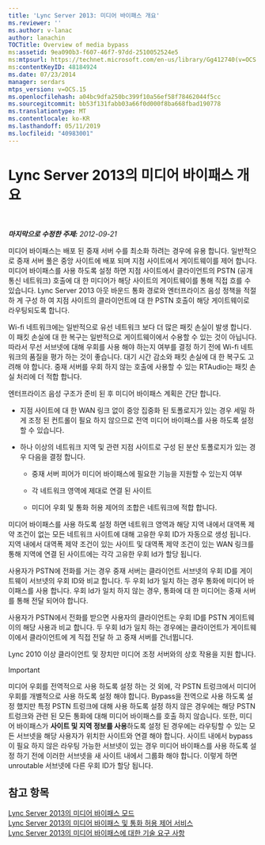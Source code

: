```yaml
---
title: 'Lync Server 2013: 미디어 바이패스 개요'
ms.reviewer: ''
ms.author: v-lanac
author: lanachin
TOCTitle: Overview of media bypass
ms:assetid: 9ea090b3-f607-46f7-97dd-2510052524e5
ms:mtpsurl: https://technet.microsoft.com/en-us/library/Gg412740(v=OCS.15)
ms:contentKeyID: 48184924
ms.date: 07/23/2014
manager: serdars
mtps_version: v=OCS.15
ms.openlocfilehash: a04bc9dfa250bc399f10a56ef58f78462044f5cc
ms.sourcegitcommit: bb53f131fabb03a66f0d000f8ba668fbad190778
ms.translationtype: MT
ms.contentlocale: ko-KR
ms.lasthandoff: 05/11/2019
ms.locfileid: "40983001"
---
```

<div data-xmlns="http://www.w3.org/1999/xhtml">

<div class="topic" data-xmlns="http://www.w3.org/1999/xhtml" data-msxsl="urn:schemas-microsoft-com:xslt" data-cs="http://msdn.microsoft.com/en-us/">

<div data-asp="http://msdn2.microsoft.com/asp">

# <a name="overview-of-media-bypass-in-lync-server-2013"></a>Lync Server 2013의 미디어 바이패스 개요

</div>

<div id="mainSection">

<div id="mainBody">

<span> </span>

_**마지막으로 수정한 주제:** 2012-09-21_

미디어 바이패스는 배포 된 중재 서버 수를 최소화 하려는 경우에 유용 합니다. 일반적으로 중재 서버 풀은 중앙 사이트에 배포 되며 지점 사이트에서 게이트웨이를 제어 합니다. 미디어 바이패스를 사용 하도록 설정 하면 지점 사이트에서 클라이언트의 PSTN (공개 통신 네트워크) 호출에 대 한 미디어가 해당 사이트의 게이트웨이를 통해 직접 흐를 수 있습니다. Lync Server 2013 아웃 바운드 통화 경로와 엔터프라이즈 음성 정책을 적절 하 게 구성 하 여 지점 사이트의 클라이언트에 대 한 PSTN 호출이 해당 게이트웨이로 라우팅되도록 합니다.

Wi-fi 네트워크에는 일반적으로 유선 네트워크 보다 더 많은 패킷 손실이 발생 합니다. 이 패킷 손실에 대 한 복구는 일반적으로 게이트웨이에서 수용할 수 있는 것이 아닙니다. 따라서 무선 서브넷에 대해 우회를 사용 해야 하는지 여부를 결정 하기 전에 Wi-fi 네트워크의 품질을 평가 하는 것이 좋습니다. 대기 시간 감소와 패킷 손실에 대 한 복구도 고려해 야 합니다. 중재 서버를 우회 하지 않는 호출에 사용할 수 있는 RTAudio는 패킷 손실 처리에 더 적합 합니다.

엔터프라이즈 음성 구조가 준비 된 후 미디어 바이패스 계획은 간단 합니다.

  - 지점 사이트에 대 한 WAN 링크 없이 중앙 집중화 된 토폴로지가 있는 경우 세밀 하 게 조정 된 컨트롤이 필요 하지 않으므로 전역 미디어 바이패스를 사용 하도록 설정할 수 있습니다.

  - 하나 이상의 네트워크 지역 및 관련 지점 사이트로 구성 된 분산 토폴로지가 있는 경우 다음을 결정 합니다.
    
      - 중재 서버 피어가 미디어 바이패스에 필요한 기능을 지원할 수 있는지 여부
    
      - 각 네트워크 영역에 제대로 연결 된 사이트
    
      - 미디어 우회 및 통화 허용 제어의 조합은 네트워크에 적합 합니다.

미디어 바이패스를 사용 하도록 설정 하면 네트워크 영역과 해당 지역 내에서 대역폭 제약 조건이 없는 모든 네트워크 사이트에 대해 고유한 우회 ID가 자동으로 생성 됩니다. 지역 내에서 대역폭 제약 조건이 있는 사이트 및 대역폭 제약 조건이 있는 WAN 링크를 통해 지역에 연결 된 사이트에는 각각 고유한 우회 Id가 할당 됩니다.

사용자가 PSTN에 전화를 거는 경우 중재 서버는 클라이언트 서브넷의 우회 ID를 게이트웨이 서브넷의 우회 ID와 비교 합니다. 두 우회 Id가 일치 하는 경우 통화에 미디어 바이패스를 사용 합니다. 우회 Id가 일치 하지 않는 경우, 통화에 대 한 미디어는 중재 서버를 통해 전달 되어야 합니다.

사용자가 PSTN에서 전화를 받으면 사용자의 클라이언트는 우회 ID를 PSTN 게이트웨이의 해당 사용과 비교 합니다. 두 우회 Id가 일치 하는 경우에는 클라이언트가 게이트웨이에서 클라이언트에 게 직접 전달 하 고 중재 서버를 건너뜁니다.

Lync 2010 이상 클라이언트 및 장치만 미디어 조정 서버와의 상호 작용을 지원 합니다.

<div>


> [!IMPORTANT]  
> 미디어 우회를 전역적으로 사용 하도록 설정 하는 것 외에, 각 PSTN 트렁크에서 미디어 우회를 개별적으로 사용 하도록 설정 해야 합니다. Bypass을 전역으로 사용 하도록 설정 했지만 특정 PSTN 트렁크에 대해 사용 하도록 설정 하지 않은 경우에는 해당 PSTN 트렁크와 관련 된 모든 통화에 대해 미디어 바이패스를 호출 하지 않습니다. 또한, 미디어 바이패스가 <STRONG>사이트 및 지역 정보를 사용</STRONG>하도록 설정 된 경우에는 라우팅할 수 있는 모든 서브넷을 해당 사용자가 위치한 사이트와 연결 해야 합니다. 사이트 내에서 bypass이 필요 하지 않은 라우팅 가능한 서브넷이 있는 경우 미디어 바이패스를 사용 하도록 설정 하기 전에 이러한 서브넷을 새 사이트 내에서 그룹화 해야 합니다. 이렇게 하면 unroutable 서브넷에 다른 우회 ID가 할당 됩니다.



</div>

<div>

## <a name="see-also"></a>참고 항목


[Lync Server 2013의 미디어 바이패스 모드](lync-server-2013-media-bypass-modes.md)  
[Lync Server 2013의 미디어 바이패스 및 통화 허용 제어 서비스](lync-server-2013-media-bypass-and-call-admission-control.md)  
[Lync Server 2013의 미디어 바이패스에 대한 기술 요구 사항](lync-server-2013-technical-requirements-for-media-bypass.md)  
  

</div>

</div>

<span> </span>

</div>

</div>

</div>

